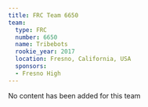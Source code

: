 ```yaml
---
title: FRC Team 6650
team:
  type: FRC
  number: 6650
  name: Tribebots
  rookie_year: 2017
  location: Fresno, California, USA
  sponsors:
  - Fresno High
---
```


No content has been added for this team